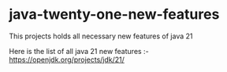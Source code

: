 # java-twenty-one-new-features
This projects holds all necessary new features of java 21


Here is the list of all java 21 new features :-
https://openjdk.org/projects/jdk/21/
